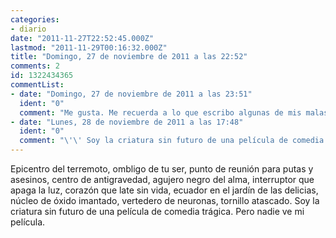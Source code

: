 ```yaml
---
categories:
- diario
date: "2011-11-27T22:52:45.000Z"
lastmod: "2011-11-29T00:16:32.000Z"
title: "Domingo, 27 de noviembre de 2011 a las 22:52"
comments: 2
id: 1322434365
commentList:
- date: "Domingo, 27 de noviembre de 2011 a las 23:51"
  ident: "0"
  comment: "Me gusta. Me recuerda a lo que escribo algunas de mis malas malas noches."
- date: "Lunes, 28 de noviembre de 2011 a las 17:48"
  ident: "0"
  comment: "\'\' Soy la criatura sin futuro de una película de comedia trágica. Pero nadie ve mi película.\'\' Me recuerda mucho a otra entrada, aunque no creo que sea de la misma persona. Aquella entrada decía: \'\'Atascado en un papel secundario de una película mala, con unos compañeros de reparto mediocres. Yo no quería eso, y no iba a permitirmelo. El sentido de la vida no se busca, se encuentra. Y eso mismo iba a hacer yo.\'\' (http://chevismo.com/diario/1317307429)\n+1"
---
```


Epicentro del terremoto, ombligo de tu ser, punto de reunión para putas y asesinos, centro de antigravedad, agujero negro del alma, interruptor que apaga la luz, corazón que late sin vida, ecuador en el jardín de las delicias, núcleo de óxido imantado, vertedero de neuronas, tornillo atascado. Soy la criatura sin futuro de una película de comedia trágica. Pero nadie ve mi película.
